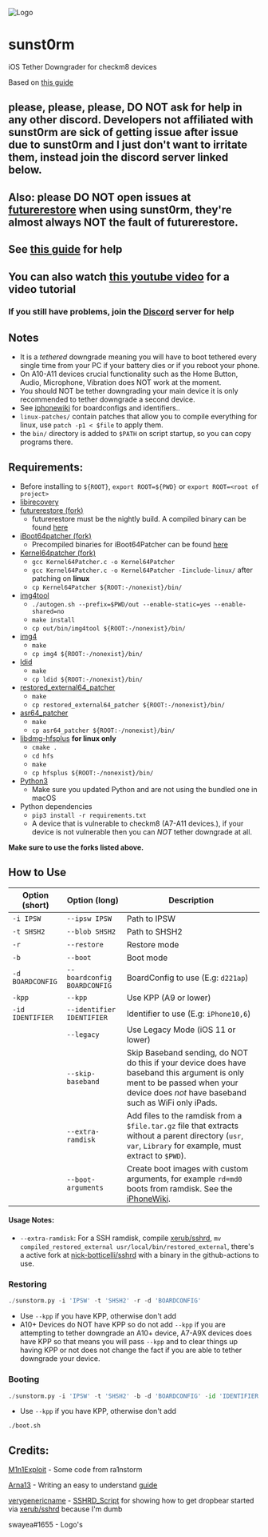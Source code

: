 ![Logo](https://cdn.discordapp.com/attachments/1002450787085066250/1002533777693745182/sunst0rmgithub.png)

# sunst0rm
iOS Tether Downgrader for checkm8 devices

Based on [this guide](https://github.com/mineek/iostethereddowngrade)

## please, please, please, DO NOT ask for help in any other discord. Developers not affiliated with sunst0rm are sick of getting issue after issue due to sunst0rm and I just don't want to irritate them, instead join the discord server linked below.
## Also: please DO NOT open issues at [futurerestore](https://github.com/futurerestore/futurerestore) when using sunst0rm, they're almost always NOT the fault of futurerestore.

## See [this guide](https://github.com/Arna13/sunst0rm-guide) for help
## You can also watch [this youtube video](https://www.youtube.com/watch?v=P1m_DsoWyb0) for a video tutorial
### If you still have problems, join the [Discord](https://discord.gg/TqVH6NBwS3) server for help

## Notes
- It is a *tethered* downgrade meaning you will have to boot tethered every single time from your PC if your battery dies or if you reboot your phone.
- On A10-A11 devices crucial functionality such as the Home Button, Audio, Microphone, Vibration does NOT work at the moment.
- You should NOT be tether downgrading your main device it is only recommended to tether downgrade a second device.
- See [iphonewiki](https://www.theiphonewiki.com/wiki/BORD) for boardconfigs and identifiers..
- `linux-patches/` contain patches that allow you to compile everything for linux, use `patch -p1 < $file` to apply them.
- the `bin/` directory is added to `$PATH` on script startup, so you can copy programs there.

## Requirements:
- Before installing to `${ROOT}`, `export ROOT=${PWD}` or `export ROOT=<root of project>`
- [libirecovery](https://github.com/libimobiledevice/libirecovery)
- [futurerestore (fork)](https://github.com/futurerestore/futurerestore)
  - futurerestore must be the nightly build. A compiled binary can be found [here](https://github.com/futurerestore/futurerestore/actions)
- [iBoot64patcher (fork)](https://github.com/Cryptiiiic/iBoot64Patcher)
  - Precompiled binaries for iBoot64Patcher can be found [here](https://github.com/Cryptiiiic/iBoot64Patcher/actions)
- [Kernel64patcher (fork)](https://github.com/iSuns9/Kernel64Patcher)
  - `gcc Kernel64Patcher.c -o Kernel64Patcher`
  - `gcc Kernel64Patcher.c -o Kernel64Patcher -Iinclude-linux/` after patching on **linux**
  - `cp Kernel64Patcher ${ROOT:-/nonexist}/bin/`
- [img4tool](https://github.com/tihmstar/img4tool)
  - `./autogen.sh --prefix=$PWD/out --enable-static=yes --enable-shared=no`
  - `make install`
  - `cp out/bin/img4tool ${ROOT:-/nonexist}/bin/`
- [img4](https://github.com/xerub/img4lib)
  - `make`
  - `cp img4 ${ROOT:-/nonexist}/bin/`
- [ldid](https://github.com/ProcursusTeam/ldid)
  - `make`
  - `cp ldid ${ROOT:-/nonexist}/bin/`
- [restored_external64_patcher](https://github.com/iSuns9/restored_external64patcher)
  - `make`
  - `cp restored_external64_patcher ${ROOT:-/nonexist}/bin/`
- [asr64_patcher](https://github.com/exploit3dguy/asr64_patcher)
  - `make`
  - `cp asr64_patcher ${ROOT:-/nonexist}/bin/`
- [libdmg-hfsplus](https://github.com/planetbeing/libdmg-hfsplus) **for linux only**
  - `cmake .`
  - `cd hfs`
  - `make`
  - `cp hfsplus ${ROOT:-/nonexist}/bin/`
- [Python3](https://www.python.org/downloads)
   - Make sure you updated Python and are not using the bundled one in macOS
- Python dependencies
   - `pip3 install -r requirements.txt`
   - A device that is vulnerable to checkm8 (A7-A11 devices.), if your device is not vulnerable then you can *NOT* tether downgrade at all. 

**Make sure to use the forks listed above.**

## How to Use
| Option (short)  | Option (long)               | Description                              |
|-----------------|-----------------------------|------------------------------------------|
| `-i IPSW`       | `--ipsw IPSW`               | Path to IPSW                             |
| `-t SHSH2`      | `--blob SHSH2`              | Path to SHSH2                            |
| `-r`            | `--restore`                 | Restore mode                             |
| `-b`            | `--boot`                    | Boot mode                                |
| `-d BOARDCONFIG`| `--boardconfig BOARDCONFIG` | BoardConfig to use  (E.g: `d221ap`)      |
| `-kpp`          | `--kpp`                     | Use KPP (A9 or lower)                    |
| `-id IDENTIFIER`| `--identifier IDENTIFIER`   | Identifier to use  (E.g: `iPhone10,6`)   |
|                 | `--legacy`                  | Use Legacy Mode (iOS 11 or lower)        |
|                 | `--skip-baseband`           | Skip Baseband sending, do NOT do this if your device does have baseband this argument is only ment to be passed when your device does *not* have baseband such as WiFi only iPads. |
|                 | `--extra-ramdisk`           | Add files to the ramdisk from a `$file.tar.gz` file that extracts without a parent directory (`usr`, `var`, `Library` for example, must extract to `$PWD`). |
|                 | `--boot-arguments`          | Create boot images with custom arguments, for example `rd=md0` boots from ramdisk. See the [iPhoneWiki](https://www.theiphonewiki.com/wiki/Boot-args_(iBoot_variable)). |

#### Usage Notes:
  - `--extra-ramdisk`: For a SSH ramdisk, compile [xerub/sshrd](https://github.com/xerub/sshrd/blob/master/restored_external.c), `mv compiled_restored_external usr/local/bin/restored_external`, there's a active fork at [nick-botticelli/sshrd](https://github.com/nick-botticelli/sshrd) with a binary in the github-actions to use.

### Restoring
```py
./sunstorm.py -i 'IPSW' -t 'SHSH2' -r -d 'BOARDCONFIG'
```
- Use `--kpp` if you have KPP, otherwise don't add
- A10+ Devices do NOT have KPP so do not add `--kpp` if you are attempting to tether downgrade an A10+ device, A7-A9X devices does have KPP so that means you will pass `--kpp` and to clear things up having KPP or not does not change the fact if you are able to tether downgrade your device.
### Booting
```py
./sunstorm.py -i 'IPSW' -t 'SHSH2' -b -d 'BOARDCONFIG' -id 'IDENTIFIER'
```
- Use `--kpp` if you have KPP, otherwise don't add
```
./boot.sh
```

## Credits:
[M1n1Exploit](https://github.com/Mini-Exploit) - Some code from ra1nstorm

[Arna13](https://github.com/Arna13) - Writing an easy to understand [guide](https://github.com/Arna13/sunst0rm-guide)

[verygenericname](https://github.com/verygenericname) - [SSHRD_Script](https://github.com/verygenericname/SSHRD_Script) for showing how to get dropbear started via [xerub/sshrd](https://github.com/xerub/sshrd/blob/master/restored_external.c) because I'm dumb

swayea#1655 - Logo's
